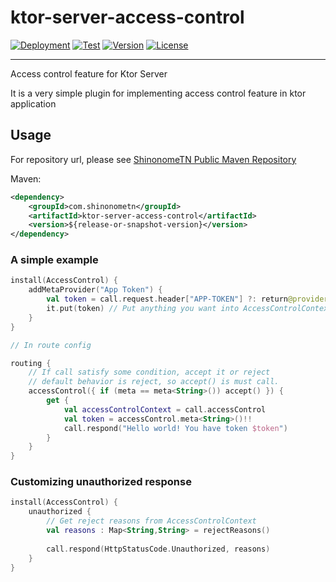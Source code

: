 # ktor-server-access-control

[![Deployment](https://github.com/ShinonomeTN/ktor-server-access-control/actions/workflows/deploy-shinonometn.yml/badge.svg)](https://github.com/ShinonomeTN/ktor-server-access-control/actions/workflows/deploy-shinonometn.yml)
[![Test](https://github.com/ShinonomeTN/ktor-server-access-control/actions/workflows/test-maven.yml/badge.svg)](https://github.com/ShinonomeTN/ktor-server-access-control/actions/workflows/test-maven.yml)
[![Version](https://img.shields.io/github/v/release/ShinonomeTN/ktor-server-access-control?include_prereleases)](https://github.com/ShinonomeTN/ktor-server-access-control/releases)
[![License](https://img.shields.io/github/license/ShinonomeTN/ktor-server-access-control)](https://github.com/ShinonomeTN/ktor-server-access-control/blob/master/LICENSE)

---

Access control feature for Ktor Server

It is a very simple plugin for implementing access control feature in ktor application

## Usage

For repository url, please see [ShinonomeTN Public Maven Repository](https://github.com/ShinonomeTN/maven-public)

Maven:
```xml
<dependency>
    <groupId>com.shinonometn</groupId>
    <artifactId>ktor-server-access-control</artifactId>
    <version>${release-or-snapshot-version}</version>
</dependency>
```

### A simple example

```kotlin
install(AccessControl) {
    addMetaProvider("App Token") {
        val token = call.request.header["APP-TOKEN"] ?: return@provider
        it.put(token) // Put anything you want into AccessControlContext
    }
}

// In route config

routing {
    // If call satisfy some condition, accept it or reject
    // default behavior is reject, so accept() is must call.
    accessControl({ if (meta == meta<String>()) accept() }) {
        get {
            val accessControlContext = call.accessControl
            val token = accessControl.meta<String>()!!
            call.respond("Hello world! You have token $token")
        }
    }
}

```

### Customizing unauthorized response

```kotlin
install(AccessControl) {
    unauthorized {
        // Get reject reasons from AccessControlContext
        val reasons : Map<String,String> = rejectReasons()
        
        call.respond(HttpStatusCode.Unauthorized, reasons)
    }
}
```